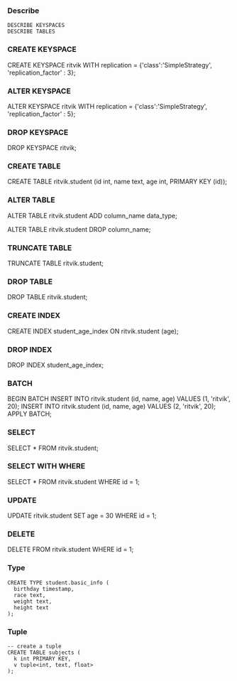 ### Describe

```cql
DESCRIBE KEYSPACES
DESCRIBE TABLES
``` 

### CREATE KEYSPACE

CREATE KEYSPACE ritvik WITH replication = {'class':'SimpleStrategy', 'replication_factor' : 3};

### ALTER KEYSPACE

ALTER KEYSPACE ritvik WITH replication = {'class':'SimpleStrategy', 'replication_factor' : 5};

### DROP KEYSPACE

DROP KEYSPACE ritvik;

### CREATE TABLE

CREATE TABLE ritvik.student (id int, name text, age int, PRIMARY KEY (id));

### ALTER TABLE

ALTER TABLE ritvik.student ADD column_name data_type;

ALTER TABLE ritvik.student DROP column_name;

### TRUNCATE TABLE

TRUNCATE TABLE ritvik.student;

### DROP TABLE

DROP TABLE ritvik.student;

### CREATE INDEX

CREATE INDEX student_age_index ON ritvik.student (age);

### DROP INDEX

DROP INDEX student_age_index;

### BATCH

BEGIN BATCH
INSERT INTO ritvik.student (id, name, age) VALUES (1, 'ritvik', 20);
INSERT INTO ritvik.student (id, name, age) VALUES (2, 'ritvik', 20);
APPLY BATCH;

### SELECT

SELECT * FROM ritvik.student;

### SELECT WITH WHERE

SELECT * FROM ritvik.student WHERE id = 1;

### UPDATE

UPDATE ritvik.student SET age = 30 WHERE id = 1;

### DELETE

DELETE FROM ritvik.student WHERE id = 1;

### Type

```
CREATE TYPE student.basic_info (
  birthday timestamp,
  race text,
  weight text,
  height text
);
```

### Tuple

```
-- create a tuple
CREATE TABLE subjects (
  k int PRIMARY KEY,
  v tuple<int, text, float>
);
```